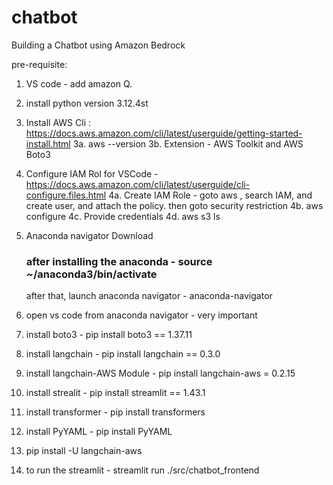 # chatbot
Building a Chatbot using Amazon Bedrock

pre-requisite:
1. VS code - add amazon Q.
2. install python version 3.12.4st
3. Install AWS Cli : https://docs.aws.amazon.com/cli/latest/userguide/getting-started-install.html
  3a. aws --version
  3b. Extension - AWS Toolkit and AWS Boto3
4. Configure IAM Rol for VSCode - https://docs.aws.amazon.com/cli/latest/userguide/cli-configure.files.html
    4a. Create IAM Role - goto aws , search IAM, and create user, and attach the policy. then goto security restriction 
    4b. aws configure
    4c. Provide credentials
    4d. aws s3 ls
5. Anaconda navigator Download
     ### after installing the anaconda - source ~/anaconda3/bin/activate
     after that, launch anaconda navigator - anaconda-navigator
7. open vs code from anaconda navigator - very important
8. install boto3 - pip install boto3 == 1.37.11
9. install langchain - pip install langchain == 0.3.0
10. install langchain-AWS Module - pip install langchain-aws = 0.2.15
11. install strealit - pip install streamlit == 1.43.1
12. install transformer - pip install transformers
13. install PyYAML - pip install PyYAML
14. pip install -U langchain-aws

15. to run the streamlit - streamlit run ./src/chatbot_frontend
   
